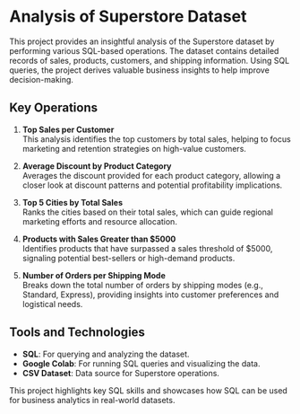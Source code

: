 # Analysis of Superstore Dataset

This project provides an insightful analysis of the Superstore dataset by performing various SQL-based operations. The dataset contains detailed records of sales, products, customers, and shipping information. Using SQL queries, the project derives valuable business insights to help improve decision-making.

## Key Operations

1. **Top Sales per Customer**  
   This analysis identifies the top customers by total sales, helping to focus marketing and retention strategies on high-value customers.
   
2. **Average Discount by Product Category**  
   Averages the discount provided for each product category, allowing a closer look at discount patterns and potential profitability implications.

3. **Top 5 Cities by Total Sales**  
   Ranks the cities based on their total sales, which can guide regional marketing efforts and resource allocation.

4. **Products with Sales Greater than $5000**  
   Identifies products that have surpassed a sales threshold of $5000, signaling potential best-sellers or high-demand products.

5. **Number of Orders per Shipping Mode**  
   Breaks down the total number of orders by shipping modes (e.g., Standard, Express), providing insights into customer preferences and logistical needs.

## Tools and Technologies

- **SQL**: For querying and analyzing the dataset.
- **Google Colab**: For running SQL queries and visualizing the data.
- **CSV Dataset**: Data source for Superstore operations.

This project highlights key SQL skills and showcases how SQL can be used for business analytics in real-world datasets.
